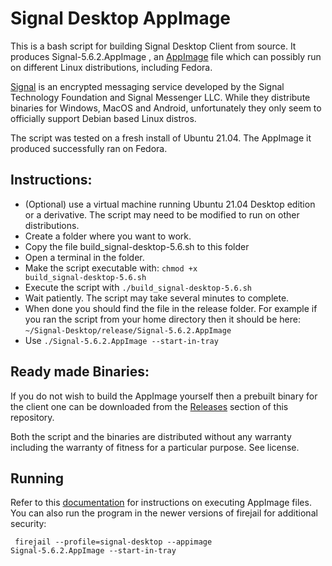 # Signal Desktop AppImage

This is a bash script for building Signal Desktop Client from source. It produces Signal-5.6.2.AppImage , an [AppImage](https://en.wikipedia.org/wiki/AppImage) file which can possibly run on different Linux distributions, including Fedora.

[Signal](https://www.signal.org/) is an encrypted messaging service developed by the Signal Technology Foundation and Signal Messenger LLC. 
While they distribute binaries for Windows, MacOS and Android, unfortunately they only seem to officially support Debian based Linux distros.  

The script was tested on a fresh install of Ubuntu 21.04. The AppImage it produced successfully ran on Fedora.

## Instructions:

- (Optional) use a virtual machine running Ubuntu 21.04 Desktop edition or a derivative. The script may need to be modified to run on other distributions.
- Create a folder where you want to work. 
- Copy the file build_signal-desktop-5.6.sh to this folder
- Open a terminal in the folder.
- Make the script executable with: <code>chmod +x build_signal-desktop-5.6.sh </code>
- Execute the script with <code>./build_signal-desktop-5.6.sh </code>
- Wait patiently. The script may take several minutes to complete.
- When done you should find the file in the release folder. For example if you ran the script from your home directory then it should be here: <code>~/Signal-Desktop/release/Signal-5.6.2.AppImage</code>
 - Use <code>./Signal-5.6.2.AppImage --start-in-tray</code>

## Ready made Binaries:

If you do not wish to build the AppImage yourself then a prebuilt binary for the client one can be downloaded from the [Releases](https://github.com/mosssahel/Signal-Desktop-AppImage/releases) section of this repository. 

Both the script and the binaries are distributed without any warranty including the warranty of fitness for a particular purpose. See license.

## Running

Refer to this [documentation](https://docs.appimage.org/introduction/quickstart.html#ref-how-to-run-appimage) for instructions on executing AppImage files. You can also run the program in the newer versions of firejail for additional security:

<code> firejail --profile=signal-desktop  --appimage Signal-5.6.2.AppImage --start-in-tray </code>
